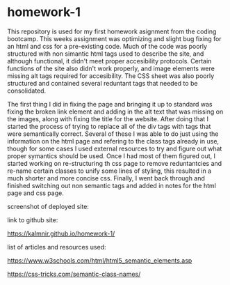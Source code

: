 # homework-1
This repository is used for my first homework asignment from the coding bootcamp.
This weeks assignment was optimizing and slight bug fixing for an html and css for a pre-existing code.
Much of the code was poorly structured with non simantic html tags used to describe the site, and although functional, it didn't meet proper accesibility protocols.
Certain functions of the site also didn't work properly, and image elements were missing alt tags required for accesibility.
The CSS sheet was also poorly structured and contained several reduntant tags that needed to be consolidated.


The first thing I did in fixing the page and bringing it up to standard was fixing the broken link element and adding in the alt text that was missing on the images, along with fixing the title for the website.
After doing that I started the process of trying to replace all of the div tags with tags that were semantically correct.
Several of these I was able to do just using the information on the html page and refering to the class tags already in use, though for some cases I used external resources to try and figure out what proper symantics should be used.
Once I had most of them figured out, I started working on re-structuring th css page to remove reduntantcies and re-name certain classes to unify some lines of styling, this resulted in a much shorter and more concise css.
Finally, I went back through and finished switching out non semantic tags and added in notes for the html page and css page.

screenshot of deployed site:



link to github site:  

https://kalmnir.github.io/homework-1/

list of articles and resources used:

https://www.w3schools.com/html/html5_semantic_elements.asp

https://css-tricks.com/semantic-class-names/
